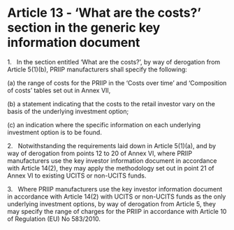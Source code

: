 # Article 13 - ‘What are the costs?’ section in the generic key information document


1.   In the section entitled ‘What are the costs?’, by way of derogation from Article 5(1)(b), PRIIP manufacturers shall specify the following:

(a) the range of costs for the PRIIP in the ‘Costs over time’ and ‘Composition of costs’ tables set out in Annex VII,

(b) a statement indicating that the costs to the retail investor vary on the basis of the underlying investment option;

(c) an indication where the specific information on each underlying investment option is to be found.

2.   Notwithstanding the requirements laid down in Article 5(1)(a), and by way of derogation from points 12 to 20 of Annex VI, where PRIIP manufacturers use the key investor information document in accordance with Article 14(2), they may apply the methodology set out in point 21 of Annex VI to existing UCITS or non-UCITS funds.

3.   Where PRIIP manufacturers use the key investor information document in accordance with Article 14(2) with UCITS or non-UCITS funds as the only underlying investment options, by way of derogation from Article 5, they may specify the range of charges for the PRIIP in accordance with Article 10 of Regulation (EU) No 583/2010.
